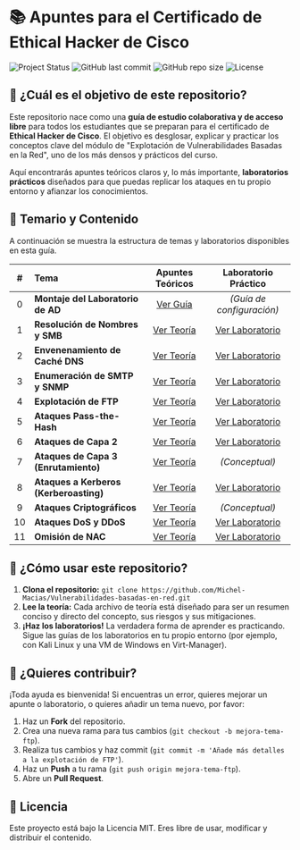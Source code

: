 # 📚 Apuntes para el Certificado de Ethical Hacker de Cisco

![Project Status](https://img.shields.io/badge/status-completo-green.svg) ![GitHub last commit](https://img.shields.io/github/last-commit/Michel-Macias/Vulnerabilidades-basadas-en-red) ![GitHub repo size](https://img.shields.io/github/repo-size/Michel-Macias/Vulnerabilidades-basadas-en-red) ![License](https://img.shields.io/badge/license-MIT-blue.svg)

## 🎯 ¿Cuál es el objetivo de este repositorio?

Este repositorio nace como una **guía de estudio colaborativa y de acceso libre** para todos los estudiantes que se preparan para el certificado de **Ethical Hacker de Cisco**. El objetivo es desglosar, explicar y practicar los conceptos clave del módulo de "Explotación de Vulnerabilidades Basadas en la Red", uno de los más densos y prácticos del curso.

Aquí encontrarás apuntes teóricos claros y, lo más importante, **laboratorios prácticos** diseñados para que puedas replicar los ataques en tu propio entorno y afianzar los conocimientos.

## 📖 Temario y Contenido

A continuación se muestra la estructura de temas y laboratorios disponibles en esta guía.

| # | Tema | Apuntes Teóricos | Laboratorio Práctico |
|:-:|:---|:---:|:---:|
| 0 | **Montaje del Laboratorio de AD** | [Ver Guía](./docs/00-Guia-Montaje_Lab_AD.md) | *(Guía de configuración)* |
| 1 | **Resolución de Nombres y SMB** | [Ver Teoría](./docs/01-Teoria-Nombres_y_SMB.md) | [Ver Laboratorio](./docs/01.1-Lab-Enumeracion_SMB.md) |
| 2 | **Envenenamiento de Caché DNS** | [Ver Teoría](./docs/02-Teoria-Envenenamiento_DNS.md) | [Ver Laboratorio](./docs/02.1-Lab-Envenenamiento_DNS.md) |
| 3 | **Enumeración de SMTP y SNMP** | [Ver Teoría](./docs/03-Teoria-SMTP_y_SNMP.md) | [Ver Laboratorio](./docs/03.2-Lab-Enumeracion_SMTP_SNMP.md) |
| 4 | **Explotación de FTP** | [Ver Teoría](./docs/04-Teoria-FTP.md) | [Ver Laboratorio](./docs/04.1-Lab-Explotacion_FTP.md) |
| 5 | **Ataques Pass-the-Hash** | [Ver Teoría](./docs/05-Teoria-Pass_The_Hash.md) | [Ver Laboratorio](./docs/05.1-Lab-Pass_The_Hash.md) |
| 6 | **Ataques de Capa 2** | [Ver Teoría](./docs/06-Teoria-Ataques_de_Capa_2.md) | [Ver Laboratorio](./docs/06.1-Lab-SSL_Stripping.md) |
| 7 | **Ataques de Capa 3 (Enrutamiento)** | [Ver Teoría](./docs/07-Teoria-Ataques_de_Capa_3_Enrutamiento.md) | *(Conceptual)* |
| 8 | **Ataques a Kerberos (Kerberoasting)** | [Ver Teoría](./docs/08-Teoria-Ataques_Kerberos_y_LDAP.md) | [Ver Laboratorio](./docs/08.1-Lab-Kerberoasting.md) |
| 9 | **Ataques Criptográficos** | [Ver Teoría](./docs/09-Teoria-Ataques_Criptograficos_y_de_Degradacion.md) | *(Conceptual)* |
| 10 | **Ataques DoS y DDoS** | [Ver Teoría](./docs/10-Teoria-Ataques_DoS_y_DDoS.md) | [Ver Laboratorio](./docs/10.1-Lab-Ataques_DoS.md) |
| 11 | **Omisión de NAC** | [Ver Teoría](./docs/11-Teoria-Omision_de_NAC.md) | [Ver Laboratorio](./docs/11.1-Lab-Omision_de_NAC.md) |


## 🚀 ¿Cómo usar este repositorio?

1.  **Clona el repositorio:** `git clone https://github.com/Michel-Macias/Vulnerabilidades-basadas-en-red.git`
2.  **Lee la teoría:** Cada archivo de teoría está diseñado para ser un resumen conciso y directo del concepto, sus riesgos y sus mitigaciones.
3.  **¡Haz los laboratorios!** La verdadera forma de aprender es practicando. Sigue las guías de los laboratorios en tu propio entorno (por ejemplo, con Kali Linux y una VM de Windows en Virt-Manager).

## 🤝 ¿Quieres contribuir?

¡Toda ayuda es bienvenida! Si encuentras un error, quieres mejorar un apunte o laboratorio, o quieres añadir un tema nuevo, por favor:

1.  Haz un **Fork** del repositorio.
2.  Crea una nueva rama para tus cambios (`git checkout -b mejora-tema-ftp`).
3.  Realiza tus cambios y haz commit (`git commit -m 'Añade más detalles a la explotación de FTP'`).
4.  Haz un **Push** a tu rama (`git push origin mejora-tema-ftp`).
5.  Abre un **Pull Request**.

## 📜 Licencia

Este proyecto está bajo la Licencia MIT. Eres libre de usar, modificar y distribuir el contenido.
